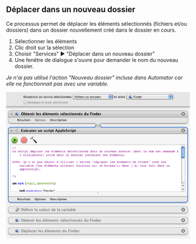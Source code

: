 ## Déplacer dans un nouveau dossier

Ce processus permet de déplacer les éléments sélectionnés (fichiers et/ou dossiers) dans un dossier nouvellement créé dans le dossier en cours.

1. Sélectionner les éléments
2. Clic droit sur la sélection
3. Choisir "Services" ▶ "Déplacer dans un nouveau dossier"
4. Une fenêtre de dialogue s'ouvre pour demander le nom du nouveau dossier.

*Je n'ai pas utilisé l'action "Nouveau dossier" incluse dans Automator car elle ne fonctionnait pas avec une variable.*

![Aperçu](Deplacer_dans_un_nouveau_dossier.workflow/Contents/QuickLook/Preview.png "Preview")
